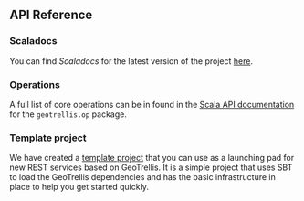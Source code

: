## API Reference

### Scaladocs

You can find *Scaladocs* for the latest version of the project [here]($siteBaseUrl$/latest/api/index.html#geotrellis.package).

### Operations

A full list of core operations can be in found in the [Scala API documentation]($siteBaseUrl$/latest/api/index.html#geotrellis.op.package) for the <code>geotrellis.op</code> package.

### Template project

We have created a [template project](https://github.com/azavea/geotrellis-template)
that you can use as a launching pad for new REST services based on GeoTrellis.
It is a simple project that uses SBT to load the GeoTrellis dependencies and
has the basic infrastructure in place to help you get started quickly.
